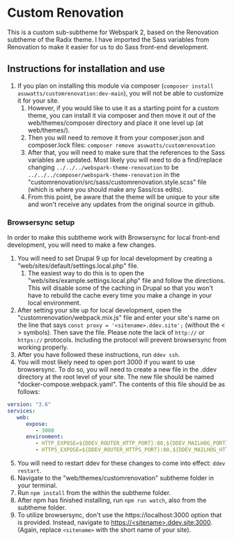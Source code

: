 # Custom Renovation

This is a custom sub-subtheme for Webspark 2, based on the Renovation subtheme of the Radix theme. I have imported the Sass variables from Renovation to make it easier for us to do Sass front-end development.

## Instructions for installation and use
1. If you plan on installing this module via composer (`composer install asuwatts/customrenovation:dev-main`), you will not be able to customize it for your site.
   1. However, if you would like to use it as a starting point for a custom theme, you can install it via composer and then move it out of the web/themes/composer directory and place it one level up (at web/themes/).
   2. Then you will need to remove it from your composer.json and composer.lock files: `composer remove asuwatts/customrenovation`
   3. After that, you will need to make sure that the references to the Sass variables are updated. Most likely you will need to do a find/replace changing `../../../webspark-theme-renovation` to be `../../../composer/webspark-theme-renovation` in the "customrenovation/src/sass/customrenovation.style.scss" file (which is where you should make any Sass/css edits).
   4. From this point, be aware that the theme will be unique to your site and won't receive any updates from the original source in github.

### Browsersync setup
In order to make this subtheme work with Browsersync for local front-end development, you will need to make a few changes.
1. You will need to set Drupal 9 up for local development by creating a "web/sites/default/settings.local.php" file. 
   1. The easiest way to do this is to open the "web/sites/example.settings.local.php" file and follow the directions. This will disable some of the caching in Drupal so that you won't have to rebuild the cache every time you make a change in your local environment.  
2. After setting your site up for local development, open the "customrenovation/webpack.mix.js" file and enter your site's name on the line that says `const proxy = '<sitename>.ddev.site';` (without the < > symbols). Then save the file. Please note the lack of `http://` or `https://` protocols. Including the protocol will prevent browsersync from working properly.
3. After you have followed these instructions, run `ddev ssh`. 
4. You will most likely need to open port 3000 if you want to use browsersync. To do so, you will need to create a new file in the .ddev directory at the root level of your site. The new file should be named "docker-compose.webpack.yaml". The contents of this file should be as follows:
```yaml
version: "3.6"
services:
   web:
      expose:
         - 3000
      environment:
         - HTTP_EXPOSE=${DDEV_ROUTER_HTTP_PORT}:80,${DDEV_MAILHOG_PORT}:8025,3001:3000
         - HTTPS_EXPOSE=${DDEV_ROUTER_HTTPS_PORT}:80,${DDEV_MAILHOG_HTTPS_PORT}:8025,3000:3000
```
5. You will need to restart ddev for these changes to come into effect: `ddev restart`. 
6. Navigate to the "web/themes/customrenovation" subtheme folder in your terminal.
7. Run `npm install` from the within the subtheme folder.
8. After npm has finished installing, run `npm run watch`, also from the subtheme folder.
9. To utilize browsersync, don't use the <span>htt</span>ps://localhost:3000 option that is provided. Instead, navigate to [https://\<sitename>.ddev.site:3000](https://\<sitename>.ddev.site:3000). (Again, replace `<sitename>` with the short name of your site).
